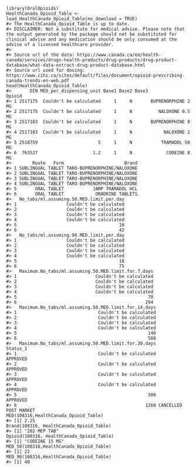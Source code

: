     library(OralOpioids)
    HealthCanada_Opioid_Table <- load_HealthCanada_Opioid_Table(no_download = TRUE)
    #> The HealthCanada_Opioid_Table is up to date.
    #> DISCLAIMER: Not a substitute for medical advise. Please note that the output generated by the package should not be substituted for clinical advise and any medication should be only consumed at the advise of a licensed healthcare provider.
    #> 
    #> Source url of the data: https://www.canada.ca/en/health-canada/services/drugs-health-products/drug-products/drug-product-database/what-data-extract-drug-product-database.html
    #> Source url used for dosing: https://www.cihi.ca/sites/default/files/document/opioid-prescribing-canada-trends-en-web.pdf
    head(HealthCanada_Opioid_Table)
    #>       DIN MED_per_dispensing_unit Base1 Base2 Base3             Opioid
    #> 1 2517175  Couldn't be calculated     1     N       BUPRENORPHINE 2 MG
    #> 2 2517175  Couldn't be calculated     1     N          NALOXONE 0.5 MG
    #> 3 2517183  Couldn't be calculated     1     N       BUPRENORPHINE 8 MG
    #> 4 2517183  Couldn't be calculated     1     N            NALOXONE 2 MG
    #> 5 2518759                       5     1     N           TRAMADOL 50 MG
    #> 6  763527                     1.2     1     N             CODEINE 8 MG
    #>        Route   Form                       Brand
    #> 1 SUBLINGUAL TABLET TARO-BUPRENORPHINE/NALOXONE
    #> 2 SUBLINGUAL TABLET TARO-BUPRENORPHINE/NALOXONE
    #> 3 SUBLINGUAL TABLET TARO-BUPRENORPHINE/NALOXONE
    #> 4 SUBLINGUAL TABLET TARO-BUPRENORPHINE/NALOXONE
    #> 5       ORAL TABLET           JAMP TRAMADOL HCL
    #> 6       ORAL TABLET            ORADRINE TABLETS
    #>   No_tabs/ml.assuming.50.MED.limit.per.day
    #> 1                   Couldn't be calculated
    #> 2                   Couldn't be calculated
    #> 3                   Couldn't be calculated
    #> 4                   Couldn't be calculated
    #> 5                                       10
    #> 6                                       42
    #>   No_tabs/ml.assuming.90.MED.limit.per.day
    #> 1                   Couldn't be calculated
    #> 2                   Couldn't be calculated
    #> 3                   Couldn't be calculated
    #> 4                   Couldn't be calculated
    #> 5                                       18
    #> 6                                       75
    #>   Maximum.No_tabs/ml.assuming.50.MED.limit.for.7.days
    #> 1                              Couldn't be calculated
    #> 2                              Couldn't be calculated
    #> 3                              Couldn't be calculated
    #> 4                              Couldn't be calculated
    #> 5                                                  70
    #> 6                                                 294
    #>   Maximum.No_tabs/ml.assuming.50.MED.limit.for.14.days
    #> 1                               Couldn't be calculated
    #> 2                               Couldn't be calculated
    #> 3                               Couldn't be calculated
    #> 4                               Couldn't be calculated
    #> 5                                                  140
    #> 6                                                  588
    #>   Maximum.No_tabs/ml.assuming.50.MED.limit.for.30.days              Status_1
    #> 1                               Couldn't be calculated              APPROVED
    #> 2                               Couldn't be calculated              APPROVED
    #> 3                               Couldn't be calculated              APPROVED
    #> 4                               Couldn't be calculated              APPROVED
    #> 5                                                  300              APPROVED
    #> 6                                                 1260 CANCELLED POST MARKET
    MED(108316,HealthCanada_Opioid_Table)
    #> [1] 2.25
    Brand(108316, HealthCanada_Opioid_Table)
    #> [1] "282 MEP TAB"
    Opioid(108316, HealthCanada_Opioid_Table)
    #> [1] "CODEINE 15 MG"
    MED_50(108316,HealthCanada_Opioid_Table)
    #> [1] 22
    MED_90(108316,HealthCanada_Opioid_Table)
    #> [1] 40
